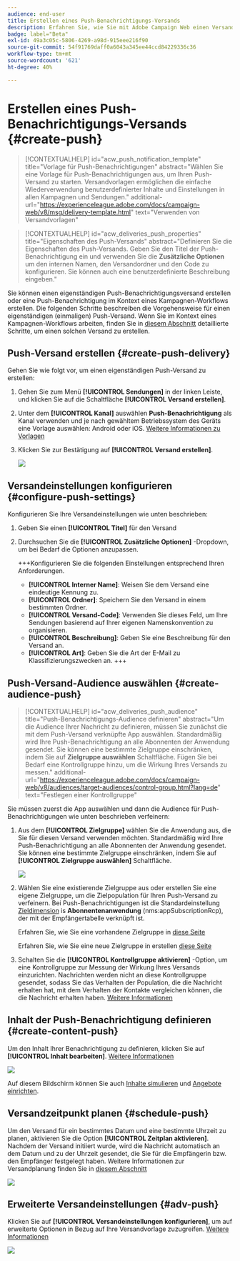 ```yaml
---
audience: end-user
title: Erstellen eines Push-Benachrichtigungs-Versands
description: Erfahren Sie, wie Sie mit Adobe Campaign Web einen Versand für eine Push-Benachrichtigung erstellen
badge: label="Beta"
exl-id: 49a3c05c-5806-4269-a98d-915eee216f90
source-git-commit: 54f91769daff0a6043a345ee44ccd84229336c36
workflow-type: tm+mt
source-wordcount: '621'
ht-degree: 40%

---
```


# Erstellen eines Push-Benachrichtigungs-Versands {#create-push}

>[!CONTEXTUALHELP]
>id="acw_push_notification_template"
>title="Vorlage für Push-Benachrichtigungen"
>abstract="Wählen Sie eine Vorlage für Push-Benachrichtigungen aus, um Ihren Push-Versand zu starten. Versandvorlagen ermöglichen die einfache Wiederverwendung benutzerdefinierter Inhalte und Einstellungen in allen Kampagnen und Sendungen."
>additional-url="https://experienceleague.adobe.com/docs/campaign-web/v8/msg/delivery-template.html" text="Verwenden von Versandvorlagen"


>[!CONTEXTUALHELP]
>id="acw_deliveries_push_properties"
>title="Eigenschaften des Push-Versands"
>abstract="Definieren Sie die Eigenschaften des Push-Versands. Geben Sie den Titel der Push-Benachrichtigung ein und verwenden Sie die **Zusätzliche Optionen** um den internen Namen, den Versandordner und den Code zu konfigurieren. Sie können auch eine benutzerdefinierte Beschreibung eingeben."

Sie können einen eigenständigen Push-Benachrichtigungsversand erstellen oder eine Push-Benachrichtigung im Kontext eines Kampagnen-Workflows erstellen. Die folgenden Schritte beschreiben die Vorgehensweise für einen eigenständigen (einmaligen) Push-Versand. Wenn Sie im Kontext eines Kampagnen-Workflows arbeiten, finden Sie in [diesem Abschnitt](../workflows/activities/channels.md#create-a-delivery-in-a-campaign-workflow) detaillierte Schritte, um einen solchen Versand zu erstellen.

## Push-Versand erstellen {#create-push-delivery}

Gehen Sie wie folgt vor, um einen eigenständigen Push-Versand zu erstellen:

1. Gehen Sie zum Menü **[!UICONTROL Sendungen]** in der linken Leiste, und klicken Sie auf die Schaltfläche **[!UICONTROL Versand erstellen]**.

1. Unter dem **[!UICONTROL Kanal]** auswählen **Push-Benachrichtigung** als Kanal verwenden und je nach gewähltem Betriebssystem des Geräts eine Vorlage auswählen: Android oder iOS. [Weitere Informationen zu Vorlagen](../msg/delivery-template.md)

1. Klicken Sie zur Bestätigung auf **[!UICONTROL Versand erstellen]**.

   ![](assets/push_create_1.png)

## Versandeinstellungen konfigurieren {#configure-push-settings}

Konfigurieren Sie Ihre Versandeinstellungen wie unten beschrieben:

1. Geben Sie einen **[!UICONTROL Titel]** für den Versand

1. Durchsuchen Sie die **[!UICONTROL Zusätzliche Optionen]** -Dropdown, um bei Bedarf die Optionen anzupassen.

   +++Konfigurieren Sie die folgenden Einstellungen entsprechend Ihren Anforderungen.
   * **[!UICONTROL Interner Name]**: Weisen Sie dem Versand eine eindeutige Kennung zu.
   * **[!UICONTROL Ordner]**: Speichern Sie den Versand in einem bestimmten Ordner.
   * **[!UICONTROL Versand-Code]**: Verwenden Sie dieses Feld, um Ihre Sendungen basierend auf Ihrer eigenen Namenskonvention zu organisieren.
   * **[!UICONTROL Beschreibung]**: Geben Sie eine Beschreibung für den Versand an.
   * **[!UICONTROL Art]**: Geben Sie die Art der E-Mail zu Klassifizierungszwecken an.
+++


## Push-Versand-Audience auswählen {#create-audience-push}

>[!CONTEXTUALHELP]
>id="acw_deliveries_push_audience"
>title="Push-Benachrichtigungs-Audience definieren"
>abstract="Um die Audience Ihrer Nachricht zu definieren, müssen Sie zunächst die mit dem Push-Versand verknüpfte App auswählen. Standardmäßig wird Ihre Push-Benachrichtigung an alle Abonnenten der Anwendung gesendet. Sie können eine bestimmte Zielgruppe einschränken, indem Sie auf **Zielgruppe auswählen** Schaltfläche. Fügen Sie bei Bedarf eine Kontrollgruppe hinzu, um die Wirkung Ihres Versands zu messen."
>additional-url="https://experienceleague.adobe.com/docs/campaign-web/v8/audiences/target-audiences/control-group.html?lang=de" text="Festlegen einer Kontrollgruppe"


Sie müssen zuerst die App auswählen und dann die Audience für Push-Benachrichtigungen wie unten beschrieben verfeinern:

1. Aus dem **[!UICONTROL Zielgruppe]** wählen Sie die Anwendung aus, die Sie für diesen Versand verwenden möchten. Standardmäßig wird Ihre Push-Benachrichtigung an alle Abonnenten der Anwendung gesendet. Sie können eine bestimmte Zielgruppe einschränken, indem Sie auf **[!UICONTROL Zielgruppe auswählen]** Schaltfläche.

   ![](assets/push_create_2.png)

1. Wählen Sie eine existierende Zielgruppe aus oder erstellen Sie eine eigene Zielgruppe, um die Zielpopulation für Ihren Push-Versand zu verfeinern. Bei Push-Benachrichtigungen ist die Standardeinstellung [Zieldimension](../audience/about-recipients.md#targeting-dimensions) is **Abonnentenanwendung** (nms:appSubscriptionRcp), der mit der Empfängertabelle verknüpft ist.

   Erfahren Sie, wie Sie eine vorhandene Zielgruppe in [diese Seite](../audience/add-audience.md)

   Erfahren Sie, wie Sie eine neue Zielgruppe in erstellen [diese Seite](../audience/one-time-audience.md)

1. Schalten Sie die **[!UICONTROL Kontrollgruppe aktivieren]** -Option, um eine Kontrollgruppe zur Messung der Wirkung Ihres Versands einzurichten. Nachrichten werden nicht an diese Kontrollgruppe gesendet, sodass Sie das Verhalten der Population, die die Nachricht erhalten hat, mit dem Verhalten der Kontakte vergleichen können, die die Nachricht erhalten haben. [Weitere Informationen](../audience/control-group.md)

## Inhalt der Push-Benachrichtigung definieren {#create-content-push}

Um den Inhalt Ihrer Benachrichtigung zu definieren, klicken Sie auf **[!UICONTROL Inhalt bearbeiten]**. [Weitere Informationen](content-push.md)

![](assets/push_create_5.png)

Auf diesem Bildschirm können Sie auch [Inhalte simulieren](../preview-test/preview-test.md) und [Angebote einrichten](../content/offers.md).

## Versandzeitpunkt planen {#schedule-push}

Um den Versand für ein bestimmtes Datum und eine bestimmte Uhrzeit zu planen, aktivieren Sie die Option **[!UICONTROL Zeitplan aktivieren]**. Nachdem der Versand initiiert wurde, wird die Nachricht automatisch an dem Datum und zu der Uhrzeit gesendet, die Sie für die Empfängerin bzw. den Empfänger festgelegt haben. Weitere Informationen zur Versandplanung finden Sie in [diesem Abschnitt](../msg/gs-messages.md#gs-schedule)

![](assets/push_create_3.png)


## Erweiterte Versandeinstellungen {#adv-push}

Klicken Sie auf **[!UICONTROL Versandeinstellungen konfigurieren]**, um auf erweiterte Optionen in Bezug auf Ihre Versandvorlage zuzugreifen. [Weitere Informationen](../advanced-settings/delivery-settings.md)

![](assets/push_create_4.png)
